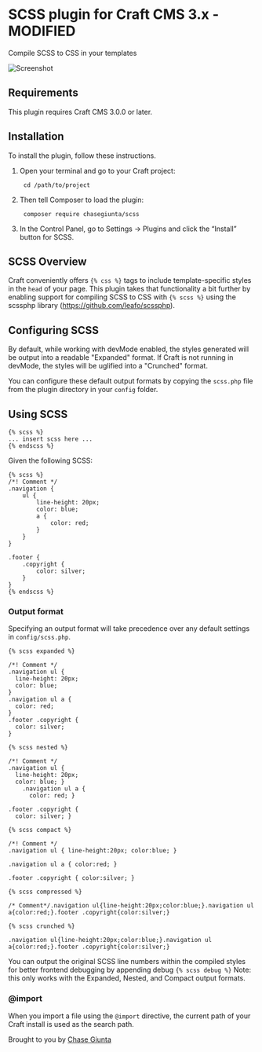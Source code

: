 # SCSS plugin for Craft CMS 3.x - MODIFIED

Compile SCSS to CSS in your templates

![Screenshot](src/icon.svg)

## Requirements

This plugin requires Craft CMS 3.0.0 or later.

## Installation

To install the plugin, follow these instructions.

1. Open your terminal and go to your Craft project:

        cd /path/to/project

2. Then tell Composer to load the plugin:

        composer require chasegiunta/scss

3. In the Control Panel, go to Settings → Plugins and click the “Install” button for SCSS.

## SCSS Overview

Craft conveniently offers `{% css %}` tags to include template-specific styles in the `head` of your page. This plugin takes that functionality a bit further by enabling support for compiling SCSS to CSS with `{% scss %}` using the scssphp library (https://github.com/leafo/scssphp).

## Configuring SCSS

By default, while working with devMode enabled, the styles generated will be output into a readable "Expanded" format. If Craft is not running in devMode, the styles will be uglified into a "Crunched" format.

You can configure these default output formats by copying the `scss.php` file from the plugin directory in your `config` folder.

## Using SCSS

```
{% scss %}
... insert scss here ...
{% endscss %}
```

Given the following SCSS:

```
{% scss %}
/*! Comment */
.navigation {
    ul {
        line-height: 20px;
        color: blue;
        a {
            color: red;
        }
    }
}

.footer {
    .copyright {
        color: silver;
    }
}
{% endscss %}
```

### Output format

Specifying an output format will take precedence over any default settings in `config/scss.php`.

`{% scss expanded %}`

```
/*! Comment */
.navigation ul {
  line-height: 20px;
  color: blue;
}
.navigation ul a {
  color: red;
}
.footer .copyright {
  color: silver;
}
```


`{% scss nested %}`
```
/*! Comment */
.navigation ul {
  line-height: 20px;
  color: blue; }
    .navigation ul a {
      color: red; }

.footer .copyright {
  color: silver; }
```


`{% scss compact %}`
```
/*! Comment */
.navigation ul { line-height:20px; color:blue; }

.navigation ul a { color:red; }

.footer .copyright { color:silver; }
```


`{% scss compressed %}`
```
/* Comment*/.navigation ul{line-height:20px;color:blue;}.navigation ul a{color:red;}.footer .copyright{color:silver;}
```


`{% scss crunched %}`
```
.navigation ul{line-height:20px;color:blue;}.navigation ul a{color:red;}.footer .copyright{color:silver;}
```

You can output the original SCSS line numbers within the compiled styles for better frontend debugging by appending debug `{% scss debug %}`
Note: this only works with the Expanded, Nested, and Compact output formats.

### @import

When you import a file using the `@import` directive, the current path of your Craft install is used as the search path.

Brought to you by [Chase Giunta](https://chasegiunta.com)
